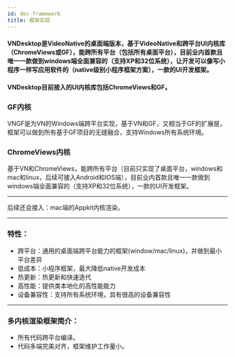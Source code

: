 ```yaml
---
id: doc-framework
title: 框架实现
---
```


#### VNDesktop是VideoNative的桌面端版本，基于VideoNative和跨平台UI内核库（ChromeViews或GF），能跨所有平台（包括所有桌面平台），目前业内首款且唯一一款做到windows端全面兼容的（支持XP和32位系统），让开发可以像写小程序一样写应用软件的（native级别小程序框架方案），一款的UI开发框架。

#### VNDesktop目前接入的UI内核库包括ChromeViews和GF。

### GF内核
VNGF是为VN的Windows端跨平台实现，基于VN和GF，又相当于GF的扩展层，框架可以做到所有基于GF项目的无缝融合，支持Windows所有系统环境。
### ChromeViews内核

基于VN和ChromeViews，能跨所有平台（目前只实现了桌面平台，windows和mac和linux，后续可接入Android和IOS端），目前业内首款且唯一一款做到windows端全面兼容的（支持XP和32位系统），一款的UI开发框架。

---

后续还会接入：mac端的Appkit内核渲染。

---

### 特性：
* 跨平台：通用的桌面端跨平台能力的框架(window/mac/linux)，并做到最小平台差异
* 低成本：小程序框架，最大降低native开发成本
* 热更新：热更新和快速迭代
* 高性能：提供类本地化的高性能能力
* 设备兼容性：支持所有系统环境，具有很高的设备兼容性

---

### 多内核渲染框架简介：
* 所有代码跨平台编译。
* 代码多端完美对齐，框架维护工作量小。


